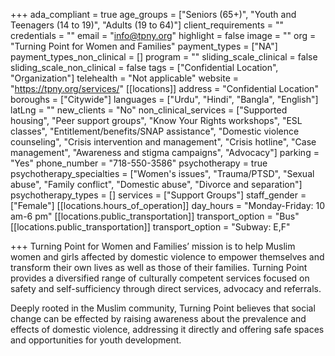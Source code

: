 +++
ada_compliant = true
age_groups = ["Seniors (65+)", "Youth and Teenagers (14 to 19)", "Adults (19 to 64)"]
client_requirements = ""
credentials = ""
email = "info@tpny.org"
highlight = false
image = ""
org = "Turning Point for Women and Families"
payment_types = ["NA"]
payment_types_non_clinical = []
program = ""
sliding_scale_clinical = false
sliding_scale_non_clinical = false
tags = ["Confidential Location", "Organization"]
telehealth = "Not applicable"
website = "https://tpny.org/services/"
[[locations]]
address = "Confidential Location"
boroughs = ["Citywide"]
languages = ["Urdu", "Hindi", "Bangla", "English"]
latLng = ""
new_clients = "No"
non_clinical_services = ["Supported housing", "Peer support groups", "Know Your Rights workshops", "ESL classes", "Entitlement/benefits/SNAP assistance", "Domestic violence counseling", "Crisis intervention and management", "Crisis hotline", "Case management", "Awareness and stigma campaigns", "Advocacy"]
parking = "Yes"
phone_number = "718-550-3586"
psychotherapy = true
psychotherapy_specialties = ["Women's issues", "Trauma/PTSD", "Sexual abuse", "Family conflict", "Domestic abuse", "Divorce and separation"]
psychotherapy_types = []
services = ["Support Groups"]
staff_gender = ["Female"]
[[locations.hours_of_operation]]
day_hours = "Monday-Friday: 10 am-6 pm"
[[locations.public_transportation]]
transport_option = "Bus"
[[locations.public_transportation]]
transport_option = "Subway: E,F"

+++
Turning Point for Women and Families’ mission is to help Muslim women and girls affected by domestic violence to empower themselves and transform their own lives as well as those of their families. Turning Point provides a diversified range of culturally competent services focused on safety and self-sufficiency through direct services, advocacy and referrals.

Deeply rooted in the Muslim community, Turning Point believes that social change can be effected by raising awareness about the prevalence and effects of domestic violence, addressing it directly and offering safe spaces and opportunities for youth development.